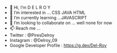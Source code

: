 - 👋 Hi, I’m D E L R O Y
- 👀 I’m interested in ... CSS JAVA HTML
- 🌱 I’m currently learning ...JAVASCRIPT
- 💞️ I’m looking to collaborate on ... well none for now
- 📫 Reach me ...
- Twitter : @PiresDelroy
- Instagram : @Delroy_09
- Google Developer Profile : https://g.dev/Del-Roy
<!---
Delroy09/Delroy09 is a ✨ special ✨ repository because its `README.md` (this file) appears on your GitHub profile.
You can click the Preview link to take a look at your changes.
--->
